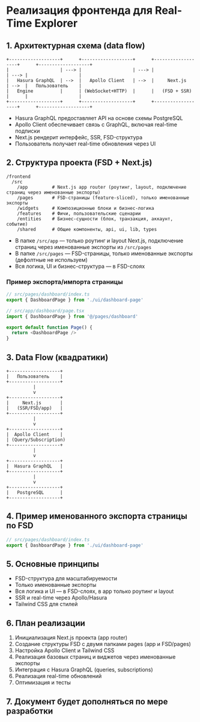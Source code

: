 # Реализация фронтенда для Real-Time Explorer

## 1. Архитектурная схема (data flow)

```
+-------------------+      +-------------------+      +-------------------+      +-------------------+
|                   | ---> |                   | ---> |                   | ---> |                   |
|   Hasura GraphQL  | -->  |   Apollo Client   | -->  |     Next.js       | -->  |   Пользователь    |
|   Engine          |      | (WebSocket+HTTP)  |      |   (FSD + SSR)     |      |                   |
+-------------------+      +-------------------+      +-------------------+      +-------------------+
```

- Hasura GraphQL предоставляет API на основе схемы PostgreSQL
- Apollo Client обеспечивает связь с GraphQL, включая real-time подписки
- Next.js рендерит интерфейс, SSR, FSD-структура
- Пользователь получает real-time обновления через UI

## 2. Структура проекта (FSD + Next.js)

```
/frontend
  /src
    /app         # Next.js app router (роутинг, layout, подключение страниц через именованные экспорты)
    /pages       # FSD-страницы (feature-sliced), только именованные экспорты
    /widgets     # Композиционные блоки и бизнес-логика
    /features    # Фичи, пользовательские сценарии
    /entities    # Бизнес-сущности (блок, транзакция, аккаунт, событие)
    /shared      # Общие компоненты, api, ui, lib, types
```

- В папке `/src/app` — только роутинг и layout Next.js, подключение страниц через именованные экспорты из `/src/pages`
- В папке `/src/pages` — FSD-страницы, только именованные экспорты (дефолтные не используем)
- Вся логика, UI и бизнес-структура — в FSD-слоях

### Пример экспорта/импорта страницы

```typescript
// src/pages/dashboard/index.ts
export { DashboardPage } from './ui/dashboard-page'

// src/app/dashboard/page.tsx
import { DashboardPage } from '@/pages/dashboard'

export default function Page() {
  return <DashboardPage />
}
```

## 3. Data Flow (квадратики)

```
+-------------------+
|   Пользователь    |
+-------------------+
          |
          v
+-------------------+
|     Next.js       |
|   (SSR/FSD/app)   |
+-------------------+
          |
          v
+-------------------+
|  Apollo Client    |
| (Query/Subscription)
+-------------------+
          |
          v
+-------------------+
|  Hasura GraphQL   |
+-------------------+
          |
          v
+-------------------+
|   PostgreSQL      |
+-------------------+
```

## 4. Пример именованного экспорта страницы по FSD

```typescript
// src/pages/dashboard/index.ts
export { DashboardPage } from './ui/dashboard-page'
```

## 5. Основные принципы
- FSD-структура для масштабируемости
- Только именованные экспорты
- Вся логика и UI — в FSD-слоях, в app только роутинг и layout
- SSR и real-time через Apollo/Hasura
- Tailwind CSS для стилей

## 6. План реализации
1. Инициализация Next.js проекта (app router)
2. Создание структуры FSD с двумя папками pages (app и FSD/pages)
3. Настройка Apollo Client и Tailwind CSS
4. Реализация базовых страниц и виджетов через именованные экспорты
5. Интеграция с Hasura GraphQL (queries, subscriptions)
6. Реализация real-time обновлений
7. Оптимизация и тесты

## 7. Документ будет дополняться по мере разработки 